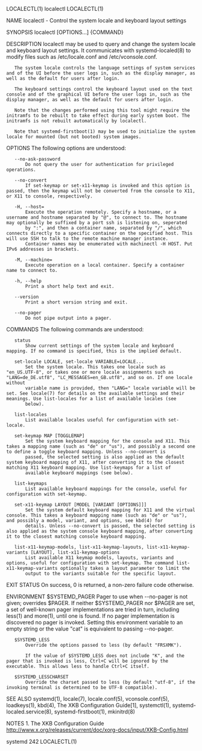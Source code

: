 LOCALECTL(1)                                                                                      localectl                                                                                      LOCALECTL(1)

NAME
       localectl - Control the system locale and keyboard layout settings

SYNOPSIS
       localectl [OPTIONS...] {COMMAND}

DESCRIPTION
       localectl may be used to query and change the system locale and keyboard layout settings. It communicates with systemd-localed(8) to modify files such as /etc/locale.conf and /etc/vconsole.conf.

       The system locale controls the language settings of system services and of the UI before the user logs in, such as the display manager, as well as the default for users after login.

       The keyboard settings control the keyboard layout used on the text console and of the graphical UI before the user logs in, such as the display manager, as well as the default for users after login.

       Note that the changes performed using this tool might require the initramfs to be rebuilt to take effect during early system boot. The initramfs is not rebuilt automatically by localectl.

       Note that systemd-firstboot(1) may be used to initialize the system locale for mounted (but not booted) system images.

OPTIONS
       The following options are understood:

       --no-ask-password
           Do not query the user for authentication for privileged operations.

       --no-convert
           If set-keymap or set-x11-keymap is invoked and this option is passed, then the keymap will not be converted from the console to X11, or X11 to console, respectively.

       -H, --host=
           Execute the operation remotely. Specify a hostname, or a username and hostname separated by "@", to connect to. The hostname may optionally be suffixed by a port ssh is listening on, seperated
           by ":", and then a container name, separated by "/", which connects directly to a specific container on the specified host. This will use SSH to talk to the remote machine manager instance.
           Container names may be enumerated with machinectl -H HOST. Put IPv6 addresses in brackets.

       -M, --machine=
           Execute operation on a local container. Specify a container name to connect to.

       -h, --help
           Print a short help text and exit.

       --version
           Print a short version string and exit.

       --no-pager
           Do not pipe output into a pager.

COMMANDS
       The following commands are understood:

       status
           Show current settings of the system locale and keyboard mapping. If no command is specified, this is the implied default.

       set-locale LOCALE, set-locale VARIABLE=LOCALE...
           Set the system locale. This takes one locale such as "en_US.UTF-8", or takes one or more locale assignments such as "LANG=de_DE.utf8", "LC_MESSAGES=en_GB.utf8", and so on. If one locale without
           variable name is provided, then "LANG=" locale variable will be set. See locale(7) for details on the available settings and their meanings. Use list-locales for a list of available locales (see
           below).

       list-locales
           List available locales useful for configuration with set-locale.

       set-keymap MAP [TOGGLEMAP]
           Set the system keyboard mapping for the console and X11. This takes a mapping name (such as "de" or "us"), and possibly a second one to define a toggle keyboard mapping. Unless --no-convert is
           passed, the selected setting is also applied as the default system keyboard mapping of X11, after converting it to the closest matching X11 keyboard mapping. Use list-keymaps for a list of
           available keyboard mappings (see below).

       list-keymaps
           List available keyboard mappings for the console, useful for configuration with set-keymap.

       set-x11-keymap LAYOUT [MODEL [VARIANT [OPTIONS]]]
           Set the system default keyboard mapping for X11 and the virtual console. This takes a keyboard mapping name (such as "de" or "us"), and possibly a model, variant, and options, see kbd(4) for
           details. Unless --no-convert is passed, the selected setting is also applied as the system console keyboard mapping, after converting it to the closest matching console keyboard mapping.

       list-x11-keymap-models, list-x11-keymap-layouts, list-x11-keymap-variants [LAYOUT], list-x11-keymap-options
           List available X11 keymap models, layouts, variants and options, useful for configuration with set-keymap. The command list-x11-keymap-variants optionally takes a layout parameter to limit the
           output to the variants suitable for the specific layout.

EXIT STATUS
       On success, 0 is returned, a non-zero failure code otherwise.

ENVIRONMENT
       $SYSTEMD_PAGER
           Pager to use when --no-pager is not given; overrides $PAGER. If neither $SYSTEMD_PAGER nor $PAGER are set, a set of well-known pager implementations are tried in turn, including less(1) and
           more(1), until one is found. If no pager implementation is discovered no pager is invoked. Setting this environment variable to an empty string or the value "cat" is equivalent to passing
           --no-pager.

       $SYSTEMD_LESS
           Override the options passed to less (by default "FRSXMK").

           If the value of $SYSTEMD_LESS does not include "K", and the pager that is invoked is less, Ctrl+C will be ignored by the executable. This allows less to handle Ctrl+C itself.

       $SYSTEMD_LESSCHARSET
           Override the charset passed to less (by default "utf-8", if the invoking terminal is determined to be UTF-8 compatible).

SEE ALSO
       systemd(1), locale(7), locale.conf(5), vconsole.conf(5), loadkeys(1), kbd(4), The XKB Configuration Guide[1], systemctl(1), systemd-localed.service(8), systemd-firstboot(1), mkinitrd(8)

NOTES
        1. The XKB Configuration Guide
           http://www.x.org/releases/current/doc/xorg-docs/input/XKB-Config.html

systemd 242                                                                                                                                                                                      LOCALECTL(1)
